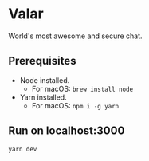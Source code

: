 # Valar

World's most awesome and secure chat.

## Prerequisites

- Node installed.
  - For macOS: `brew install node`
- Yarn installed.
  - For macOS: `npm i -g yarn`

## Run on localhost:3000

`yarn dev`
